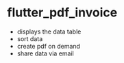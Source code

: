 # flutter_pdf_invoice

- displays the data table
- sort data
- create pdf on demand
- share data via email